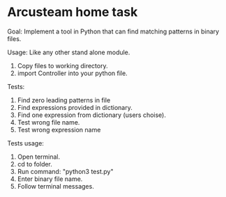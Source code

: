 # Arcusteam home task

Goal:
Implement a tool in Python that can find matching patterns in binary files.

Usage:
Like any other stand alone module.
  1. Copy files to working directory.
  2. import Controller into your python file.

Tests:
  1. Find zero leading patterns in file
  2. Find expressions provided in dictionary.
  3. Find one expression from dictionary (users choise).
  4. Test wrong file name.
  5. Test wrong expression name
  

Tests usage:
  1. Open terminal.
  2. cd to folder.
  3. Run command: "python3 test.py"
  4. Enter binary file name.
  5. Follow terminal messages.  
